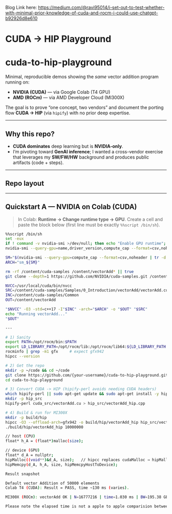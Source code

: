 Blog Link here: https://medium.com/@ravi95014/i-set-out-to-test-whether-with-minimal-prior-knowledge-of-cuda-and-rocm-i-could-use-chatgpt-b92926d8e610

# CUDA -> HIP Playground

# cuda-to-hip-playground

Minimal, reproducible demos showing the *same* vector addition program running on:

- **NVIDIA (CUDA)** — via Google Colab (T4 GPU)
- **AMD (ROCm)** — via AMD Developer Cloud (MI300X)

The goal is to prove “one concept, two vendors” and document the porting flow **CUDA → HIP** (via `hipify`) with no prior deep expertise.

---

## Why this repo?

- **CUDA dominates** deep learning but is **NVIDIA-only**.
- I’m pivoting toward **GenAI inference**; I wanted a cross-vendor exercise that leverages my **SW/FW/HW** background and produces public artifacts (code + steps).

---

## Repo layout

---

## Quickstart A — NVIDIA on Colab (CUDA)

> In Colab: **Runtime → Change runtime type → GPU**. Create a cell and paste the block below (first line must be exactly `%%script /bin/sh`).

```bash
%%script /bin/sh
set -eux
if ! command -v nvidia-smi >/dev/null; then echo "Enable GPU runtime"; exit 1; fi
nvidia-smi --query-gpu=name,driver_version,compute_cap --format=csv,noheader

SM="$(nvidia-smi --query-gpu=compute_cap --format=csv,noheader | tr -d '.' | head -n1)"; [ -n "$SM" ] || SM=75
ARCH="sm_${SM}"

rm -rf /content/cuda-samples /content/vectorAdd* || true
git clone --depth=1 https://github.com/NVIDIA/cuda-samples.git /content/cuda-samples

NVCC=/usr/local/cuda/bin/nvcc
SRC=/content/cuda-samples/Samples/0_Introduction/vectorAdd/vectorAdd.cu
INC=/content/cuda-samples/Common
OUT=/content/vectorAdd

"$NVCC" -O3 -std=c++17 -I"$INC" -arch="$ARCH" -o "$OUT" "$SRC"
echo "Running vectorAdd..."
"$OUT"

---

# 1) Sanity
export PATH=/opt/rocm/bin:$PATH
export LD_LIBRARY_PATH=/opt/rocm/lib:/opt/rocm/lib64:${LD_LIBRARY_PATH:-}
rocminfo | grep -m1 gfx     # expect gfx942
hipcc --version

# 2) Get the repo
mkdir -p ~/code && cd ~/code
git clone https://github.com/{your-username}/cuda-to-hip-playground.git
cd cuda-to-hip-playground

# 3) Convert CUDA -> HIP (hipify-perl avoids needing CUDA headers)
which hipify-perl || sudo apt-get update && sudo apt-get install -y hipify-perl
mkdir -p hip_src
hipify-perl cuda_src/vectorAdd.cu > hip_src/vectorAdd_hip.cpp

# 4) Build & run for MI300X
mkdir -p build/hip
hipcc -O3 --offload-arch=gfx942 -o build/hip/vectorAdd_hip hip_src/vectorAdd_hip.cpp
./build/hip/vectorAdd_hip 10000000

// host (CPU)
float* h_A = (float*)malloc(size);

// device (GPU)
float* d_A = nullptr;
hipMalloc((void**)&d_A, size);   // hipcc replaces cudaMalloc → hipMalloc
hipMemcpy(d_A, h_A, size, hipMemcpyHostToDevice);

Result snapshot

Default vector Addition of 50000 elements
Colab T4 (CUDA): Result = PASS, time ~130 ms (varies).

MI300X (ROCm): vectorAdd OK | N=16777216 | time=1.030 ms | BW=195.38 GB/s

Please note the elapsed time is not a apple to apple comparision between Nvidia and AMD GPU HW. For true end to end timing I need to pin host memory, run multiple iteration and report average time for better accuracy.
